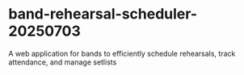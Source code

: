 # band-rehearsal-scheduler-20250703
A web application for bands to efficiently schedule rehearsals, track attendance, and manage setlists
